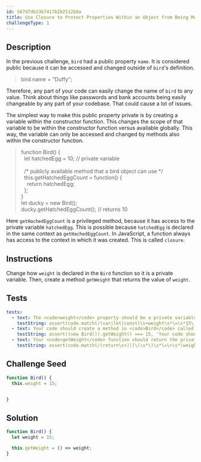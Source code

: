```yaml
---
id: 587d7db2367417b2b2512b8a
title: Use Closure to Protect Properties Within an Object from Being Modified Externally
challengeType: 1
---
```


## Description
<section id='description'>

In the previous challenge, <code>bird</code> had a public property <code>name</code>. It is considered public because it can be accessed and changed outside of <code>bird</code>'s definition.

<blockquote>bird.name = "Duffy";</blockquote>

Therefore, any part of your code can easily change the name of <code>bird</code> to any value. Think about things like passwords and bank accounts being easily changeable by any part of your codebase. That could cause a lot of issues.

The simplest way to make this public property private is by creating a variable within the constructor function. This changes the scope of that variable to be within the constructor function versus available globally. This way, the variable can only be accessed and changed by methods also within the constructor function.
<blockquote>function Bird() {<br>&nbsp;&nbsp;let hatchedEgg = 10; // private variable<br><br>&nbsp;&nbsp;/* publicly available method that a bird object can use */<br>&nbsp;&nbsp;this.getHatchedEggCount = function() { <br>&nbsp;&nbsp;&nbsp;&nbsp;return hatchedEgg;<br>&nbsp;&nbsp;};<br>}<br>let ducky = new Bird();<br>ducky.getHatchedEggCount(); // returns 10</blockquote>
Here <code>getHachedEggCount</code> is a privileged method, because it has access to the private variable <code>hatchedEgg</code>. This is possible because <code>hatchedEgg</code> is declared in the same context as <code>getHachedEggCount</code>. In JavaScript, a function always has access to the context in which it was created. This is called <code>closure</code>.
</section>

## Instructions
<section id='instructions'>
Change how <code>weight</code> is declared in the <code>Bird</code> function so it is a private variable. Then, create a method <code>getWeight</code> that returns the value of <code>weight</code>.
</section>

## Tests
<section id='tests'>

```yml
tests:
  - text: The <code>weight</code> property should be a private variable and should be assigned the value of <code>15</code>.
    testString: assert(code.match(/(var|let|const)\s+weight\s*\=\s*15\;?/g), 'The <code>weight</code> property should be a private variable and should be assigned the value of <code>15</code>.');
  - text: Your code should create a method in <code>Bird</code> called <code>getWeight</code> that returns the value of the private variable <code>weight</code>.
    testString: assert((new Bird()).getWeight() === 15, 'Your code should create a method in <code>Bird</code> called <code>getWeight</code> that returns the value of the private variable <code>weight</code>.');
  - text: Your <code>getWeight</code> function should return the private variable <code>weight</code>.
    testString: assert(code.match(/(return\s+)|(\(\s*\)\s*\=\>\s*)weight\;?/g), 'Your <code>getWeight</code> function should return the private variable <code>weight</code>.');

```

</section>

## Challenge Seed
<section id='challengeSeed'>

<div id='js-seed'>

```js
function Bird() {
  this.weight = 15;


}

```

</div>



</section>

## Solution
<section id='solution'>


```js
function Bird() {
  let weight = 15;

  this.getWeight = () => weight;
}
```

</section>
